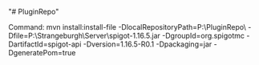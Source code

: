 "# PluginRepo" 

Command: mvn install:install-file -DlocalRepositoryPath=P:\PluginRepo\ -Dfile=P:\Strangeburgh\Server\spigot-1.16.5.jar -DgroupId=org.spigotmc -DartifactId=spigot-api -Dversion=1.16.5-R0.1 -Dpackaging=jar -DgeneratePom=true
